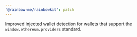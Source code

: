 ```yaml
---
'@rainbow-me/rainbowkit': patch
---
```


Improved injected wallet detection for wallets that support the `window.ethereum.providers` standard.
